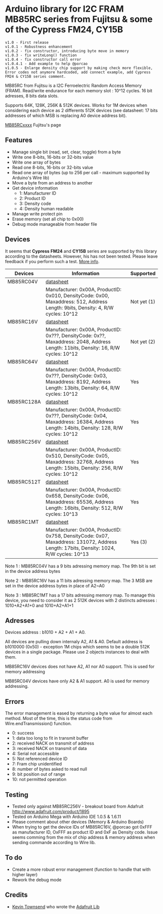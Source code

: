 Arduino library for I2C FRAM MB85RC series from Fujitsu & some of the Cypress FM24, CY15B
==============

    v1.0 - First release
	v1.0.1 - Robustness enhancement
	v1.0.2 - fix constructor, introducing byte move in memory
	v1.0.3 - fix writeLong() function
	v1.0.4 - fix constructor call error
	v1.0.4.1 - Add example to help @porcao
	v1.0.5 - Enlarge density chip support by making check more flexible, Error codes not anymore hardcoded, add connect example, add Cypress FM24 & CY15B series comment.


MB85RC from Fujitsu is a I2C Ferroelectric Random Access Memory (FRAM). Read/write endurance for each memory slot : 10^12 cycles.
16 bit adresses, 8 bits data slots.

Supports 64K, 128K, 256K & 512K devices. Works for 1M devices when considering each device as 2 differents 512K devices (see datasheet: 17 bits addresses of which MSB is replacing A0 device address bit).

[MB85RCxxxx](http://www.fujitsu.com/us/products/devices/semiconductor/memory/fram/lineup/index.html) Fujitsu's page

## Features ##
- Manage single bit (read, set, clear, toggle) from a byte
- Write one 8-bits, 16-bits or 32-bits value
- Write one array of bytes 
- Read one 8-bits, 16-bits or 32-bits value
- Read one array of bytes (up to 256 per call - maximum supported by Arduino's Wire lib)
- Move a byte from an address to another
- Get device information
	- 1: Manufacturer ID
	- 2: Product ID
	- 3: Density code
	- 4: Density human readable
- Manage write protect pin
- Erase memory (set all chip to 0x00)
- Debug mode manageable from header file


## Devices ##

It seems that __Cypress__ __FM24__ and __CY15B__ series are supported by this library according to the datasheets. However, his has not been tested. Please leave feedback if you perform such a test. [More info](http://www.cypress.com/products/f-ram-serial).

| Devices | Information | Supported |
| ------- | ----------- | --------- |
| MB85RC04V | [datasheet](http://edevice.fujitsu.com/fj/DATASHEET/e-ds/MB85RC04V-DS501-00016-4v0-E.pdf) |
| | Manufacturer: 0x00A, ProductID: 0x010, DensityCode: 0x00, Maxaddress: 512, Address Length: 9bits, Density: 4, R/W cycles: 10^12 | Not yet (1) |
| MB85RC16V | [datasheet](http://edevice.fujitsu.com/fj/DATASHEET/e-ds/MB85RC16V-DS501-00010-8v0-E.pdf) |
| | Manufacturer: 0x00A, ProductID: 0x???, DensityCode: 0x??, Maxaddress: 2048, Address Length: 11bits, Density: 16, R/W cycles: 10^12 | Not yet (2) |
| MB85RC64V | [datasheet](http://edevice.fujitsu.com/fj/DATASHEET/e-ds/MB85RC64V-DS501-00013-7v0-E.pdf) |
| | Manufacturer: 0x00A, ProductID: 0x???, DensityCode: 0x03, Maxaddress: 8192, Address Length: 13bits, Density: 64, R/W cycles: 10^12 | Yes |
| MB85RC128A | [datasheet](http://www.fujitsu.com/downloads/MICRO/fsa/pdf/products/memory/fram/e513110.pdf) |
| | Manufacturer: 0x00A, ProductID: 0x???, DensityCode: 0x04, Maxaddress: 16384, Address Length: 14bits, Density: 128, R/W cycles: 10^12 | Yes |
| MB85RC256V | [datasheet](http://www.fujitsu.com/downloads/MICRO/fsa/pdf/products/memory/fram/MB85RC256V-DS501-00017-3v0-E.pdf) |
| | Manufacturer: 0x00A, ProductID: 0x510, DensityCode: 0x05, Maxaddress: 32768, Address Length: 15bits, Density: 256, R/W cycles: 10^12 | Yes |
| MB85RC512T | [datasheet](http://www.fujitsu.com/downloads/MICRO/fsa/pdf/products/memory/fram/MB85RC512T-DS501-00028-0v01-E.pdf) |
| | Manufacturer: 0x00A, ProductID: 0x658, DensityCode: 0x06, Maxaddress: 65536, Address Length: 16bits, Density: 512, R/W cycles: 10^13 | Yes |
| MB85RC1MT | [datasheet](http://www.fujitsu.com/downloads/MICRO/fsa/pdf/products/memory/fram/MB85RC1MT-DS501-00027-0v01-E.pdf) |
| | Manufacturer: 0x00A, ProductID: 0x758, DensityCode: 0x07, Maxaddress: 131072, Address Length: 17bits, Density: 1024, R/W cycles: 10^13 | Yes (3) |

Note 1 : MB85RC04V has a 9 bits adressing memory map. The 9th bit is set in the device address bytes

Note 2 : MB85RC16V has a 11 bits adressing memory map. The 3 MSB are set in the device address bytes in place of A2~A0

Note 3 : MB85RC1MT has a 17 bits adressing memory map. To manage this device, you need to consider it as 2 512K devices with 2 distincts adresses : 1010+A2+A1+0 and 1010+A2+A1+1


## Adresses ##
Devices address : b1010 + A2 + A1 + A0.

All devices are pulling down internaly A2, A1 & A0. Default address is b1010000 (0x50) - exception 1M chips which seems to be a double 512K devices in a single package. Please use 2 objects instances to deal with them.

MB85RC16V devices does not have A2, A1 nor A0 support. This is used for memory addressing

MB85RC04V devices have only A2 & A1 support. A0 is used for memory addressing.

## Errors ##
The error management is eased by returning a byte value for almost each method. Most of the time, this is the status code from Wire.endTransmission() function.
- 0: success
- 1: data too long to fit in transmit buffer
- 2: received NACK on transmit of address
- 3: received NACK on transmit of data
- 4: Serial not accessible
- 5: Not referenced device ID
- 7: Fram chip unidentified
- 8: number of bytes asked to read null
- 9: bit position out of range
- 10: not permitted operation

## Testing ##
- Tested only against MB85RC256V - breakout board from Adafruit http://www.adafruit.com/product/1895
- Tested on Arduino Mega with Arduino IDE 1.0.5 & 1.6.11
- Please comment about other devices (Memory & Arduino Boards)
- When trying to get the device IDs of MB85RC16V, @porcao got 0xFFF as manufacturer ID, OxFFF as product ID and 0xF as Density code. Issue seems comming from the mix of chip address & memory address when sending commande according to Wire lib.

## To do ##
- Create a more robust error management (function to handle that with higher layer)
- Rework the debug mode

## Credits ##
- [Kevin Townsend](https://github.com/microbuilder) who wrote the [Adafruit Lib](https://github.com/adafruit/Adafruit_FRAM_I2C)